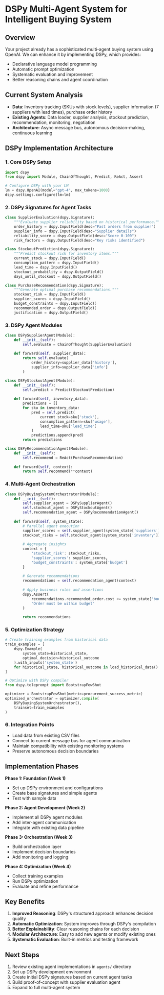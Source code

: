 # DSPy Multi-Agent System for Intelligent Buying System

## Overview
Your project already has a sophisticated multi-agent buying system using OpenAI. We can enhance it by implementing DSPy, which provides:
- Declarative language model programming
- Automatic prompt optimization
- Systematic evaluation and improvement
- Better reasoning chains and agent coordination

## Current System Analysis
- **Data**: Inventory tracking (SKUs with stock levels), supplier information (7 suppliers with lead times), purchase order history
- **Existing Agents**: Data loader, supplier analysis, stockout prediction, recommendation, monitoring, negotiation
- **Architecture**: Async message bus, autonomous decision-making, continuous learning

## DSPy Implementation Architecture

### 1. Core DSPy Setup
```python
import dspy
from dspy import Module, ChainOfThought, Predict, ReAct, Assert

# Configure DSPy with your LM
lm = dspy.OpenAI(model="gpt-4", max_tokens=1000)
dspy.settings.configure(lm=lm)
```

### 2. DSPy Signatures for Agent Tasks
```python
class SupplierEvaluation(dspy.Signature):
    """Evaluate supplier reliability based on historical performance."""
    order_history = dspy.InputField(desc="Past orders from supplier")
    supplier_info = dspy.InputField(desc="Supplier details")
    reliability_score = dspy.OutputField(desc="Score 0-100")
    risk_factors = dspy.OutputField(desc="Key risks identified")

class StockoutPrediction(dspy.Signature):
    """Predict stockout risk for inventory items."""
    current_stock = dspy.InputField()
    consumption_pattern = dspy.InputField()
    lead_time = dspy.InputField()
    stockout_probability = dspy.OutputField()
    days_until_stockout = dspy.OutputField()

class PurchaseRecommendation(dspy.Signature):
    """Generate optimal purchase recommendations."""
    stockout_risk = dspy.InputField()
    supplier_scores = dspy.InputField()
    budget_constraints = dspy.InputField()
    recommended_order = dspy.OutputField()
    justification = dspy.OutputField()
```

### 3. DSPy Agent Modules
```python
class DSPySupplierAgent(Module):
    def __init__(self):
        self.evaluate = ChainOfThought(SupplierEvaluation)
        
    def forward(self, supplier_data):
        return self.evaluate(
            order_history=supplier_data['history'],
            supplier_info=supplier_data['info']
        )

class DSPyStockoutAgent(Module):
    def __init__(self):
        self.predict = Predict(StockoutPrediction)
        
    def forward(self, inventory_data):
        predictions = []
        for sku in inventory_data:
            pred = self.predict(
                current_stock=sku['stock'],
                consumption_pattern=sku['usage'],
                lead_time=sku['lead_time']
            )
            predictions.append(pred)
        return predictions

class DSPyRecommendationAgent(Module):
    def __init__(self):
        self.recommend = ReAct(PurchaseRecommendation)
        
    def forward(self, context):
        return self.recommend(**context)
```

### 4. Multi-Agent Orchestration
```python
class DSPyBuyingSystemOrchestrator(Module):
    def __init__(self):
        self.supplier_agent = DSPySupplierAgent()
        self.stockout_agent = DSPyStockoutAgent()
        self.recommendation_agent = DSPyRecommendationAgent()
        
    def forward(self, system_state):
        # Parallel agent execution
        supplier_scores = self.supplier_agent(system_state['suppliers'])
        stockout_risks = self.stockout_agent(system_state['inventory'])
        
        # Aggregate insights
        context = {
            'stockout_risk': stockout_risks,
            'supplier_scores': supplier_scores,
            'budget_constraints': system_state['budget']
        }
        
        # Generate recommendations
        recommendations = self.recommendation_agent(context)
        
        # Apply business rules and assertions
        dspy.Assert(
            recommendations.recommended_order.cost <= system_state['budget'],
            "Order must be within budget"
        )
        
        return recommendations
```

### 5. Optimization Strategy
```python
# Create training examples from historical data
train_examples = [
    dspy.Example(
        system_state=historical_state,
        optimal_decision=historical_outcome
    ).with_inputs('system_state')
    for historical_state, historical_outcome in load_historical_data()
]

# Optimize with DSPy compiler
from dspy.teleprompt import BootstrapFewShot

optimizer = BootstrapFewShot(metric=procurement_success_metric)
optimized_orchestrator = optimizer.compile(
    DSPyBuyingSystemOrchestrator(),
    trainset=train_examples
)
```

### 6. Integration Points
- Load data from existing CSV files
- Connect to current message bus for agent communication
- Maintain compatibility with existing monitoring systems
- Preserve autonomous decision boundaries

## Implementation Phases

**Phase 1: Foundation (Week 1)**
- Set up DSPy environment and configurations
- Create base signatures and simple agents
- Test with sample data

**Phase 2: Agent Development (Week 2)**
- Implement all DSPy agent modules
- Add inter-agent communication
- Integrate with existing data pipeline

**Phase 3: Orchestration (Week 3)**
- Build orchestration layer
- Implement decision boundaries
- Add monitoring and logging

**Phase 4: Optimization (Week 4)**
- Collect training examples
- Run DSPy optimization
- Evaluate and refine performance

## Key Benefits
1. **Improved Reasoning**: DSPy's structured approach enhances decision quality
2. **Automatic Optimization**: System improves through DSPy's compilation
3. **Better Explainability**: Clear reasoning chains for each decision
4. **Modular Architecture**: Easy to add new agents or modify existing ones
5. **Systematic Evaluation**: Built-in metrics and testing framework

## Next Steps
1. Review existing agent implementations in `agents/` directory
2. Set up DSPy development environment
3. Create initial DSPy signatures based on current agent tasks
4. Build proof-of-concept with supplier evaluation agent
5. Expand to full multi-agent system